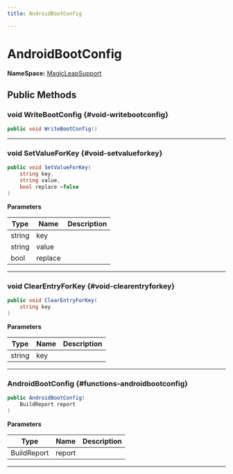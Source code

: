 ```yaml
---
title: AndroidBootConfig

---
```


# AndroidBootConfig



**NameSpace:** 
[MagicLeapSupport](/unity-api/api/UnityEditor.XR.OpenXR.Features.MagicLeapSupport/UnityEditor.XR.OpenXR.Features.MagicLeapSupport.md) 








## Public Methods

### void WriteBootConfig {#void-writebootconfig}

```csharp
public void WriteBootConfig()
```






-----------

### void SetValueForKey {#void-setvalueforkey}

```csharp
public void SetValueForKey(
    string key,
    string value,
    bool replace =false
)
```


**Parameters**

| Type | Name  | Description  | 
|--|--|--|
| string |key||
| string |value||
| bool |replace||






-----------

### void ClearEntryForKey {#void-clearentryforkey}

```csharp
public void ClearEntryForKey(
    string key
)
```


**Parameters**

| Type | Name  | Description  | 
|--|--|--|
| string |key||






-----------

###  AndroidBootConfig {#functions-androidbootconfig}

```csharp
public AndroidBootConfig(
    BuildReport report
)
```


**Parameters**

| Type | Name  | Description  | 
|--|--|--|
| BuildReport |report||






-----------

